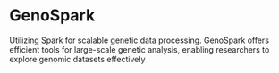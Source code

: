 # GenoSpark
Utilizing Spark for scalable genetic data processing. GenoSpark offers efficient tools for large-scale genetic analysis, enabling researchers to explore genomic datasets effectively
